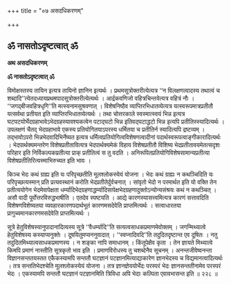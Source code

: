 +++
title = "०७ असदधिकरणम्"

+++


## ॐ नासतोऽदृष्टत्वात् ॐ

**अथ असदधिकरणम्**

**ॐ नासतोऽदृष्टत्वात् ॐ**

विमोक्षस्तस्य तायिन इत्यत्र तायिनो ज्ञानिन इत्यर्थः । प्रथमसूत्रोक्तरीत्येत्यत्र ‘‘न विलक्षणत्वादस्य तथात्वं च शब्दादि’’त्येतदध्यायप्रथमपादसूत्रोक्तरीत्येत्यर्थः । आर्द्रकवणिजो वहित्रचिन्तयेत्यत्र वहित्रं नौः । ‘‘जगद्बीजवहित्रधृगि’’ति मत्स्यनामसुश्रवणात् । विशेषनिष्ठैव व्याप्तिरभिधातव्येत्यत्र यत्स्वरूपमात्रप्रतीतौ यत्सर्वथा प्रतीयत इति व्याप्तिरभिधातव्येत्यर्थः । तथा चोत्तरकाले स्वस्मात्स्वयं भिन्न इत्यत्र घटपटयोर्भेदग्रहाभावेऽभेदग्रहस्यावश्यकत्वेन पटाद्घटो भिन्न इतिवद्घटाद्धटो भिन्न इत्यपि प्रतीतिस्स्यादित्यर्थः । उपलक्षणं चैतद् भेदग्रहाभावे एकस्य प्रतियोगितयाऽपरस्य धर्मितया च प्रतीतिर्न स्यादित्यपि द्रष्टव्यम् । तद्भावोऽपरो भिन्नभेदवादिभिर्नेष्यत इत्यत्र धर्मित्वप्रतियोगित्वविशेषणत्वादीनां पदार्थस्वरूपत्वाङ्गीकारादित्यर्थः । भेदपार्थक्यमन्तरेण विशेषप्रतीतावित्यत्र भेदपार्थक्यमेकं विहाय विशेषप्रतीतौ विशिष्य भेदप्रतीतावयमेतत्सदृशः परिहार इति निर्विकल्पकप्रतीत्या प्राक् प्रतीतित्वं स तु वदति । अनिरूपितप्रतियोगिविशेषसामान्यप्रतीत्या विशेषप्रतीतिरित्यस्माभिरुच्यत इति भावः ।

किञ्च भेदः कथं ग्राह्य इति यः परिपृच्छतीति मूलश्लोकस्येयं योजना । भेदः कथं ग्राह्यः न कथञ्चिदिति यः परिपृच्छत्यस्मान् प्रति प्रत्यवस्थानं करोति भेदप्रतीतेर्दुर्वचनात् । सांवृतो भेदो न परमार्थत इति यो वक्ति तेन प्रतीत्ययोगेन भेदमेवापेक्षता धर्म्यादिभेदग्रहणाद्धर्म्यादिसापेक्षभेदग्रहणादुक्तोऽन्योन्यसंश्रयः कथं न कथञ्चित् । असौ वादी पूर्वोत्तरविरुद्धभाषीति । एतदेव स्पष्टयति । आद्ये कारणस्यासत्त्वमित्यत्र कारणं सत्तावदिति विशेषणविशेष्यतया व्यवहारकारणपदार्थभूतं कारणमसदेवेति प्राप्तमित्यर्थः । सत्वाधारतया प्रागुच्यमानकारणमसदेवेति प्राप्तमित्यर्थः ।

सूत्रे हेतुविशेषस्यानुपादानादित्यस्य सूत्रे ‘‘वैधर्म्यादि’’ति सत्यत्वसाधकप्रमाणमेवोक्तम् । जगन्मिथ्यात्वे हेतुविशेषस्य कस्याप्यनुक्तेः । दूषयितुमप्यननुवादात् । ‘‘स्वप्नादिवदि’’ति तदुदितदृष्टान्त एव दूषितः । नतु तदुदितमिथ्यात्वसाधकप्रमाणस्य । न शङ्का नापि समाधानम् । किंतूपेक्षैव कृता । तेन ज्ञायते मिथ्यात्वे किमपि प्रमाणं नास्तीति सूत्रकृतो भाव इति । प्रमाणविरोधस्य तु चशब्देनैव सूचनम् । अनन्तजीवेष्वनन्ता विज्ञानसन्ततयस्तत एकैकस्यामपि सन्ततौ घटज्ञानं पटज्ञानमित्याद्याकारेण ज्ञानभेदस्य च विद्यमानत्वादित्यर्थः । तत्र सन्ततिभेदश्चेति मूलश्लोकस्येयं योजना । तत्र ज्ञानज्ञेययोर्भेदः परस्परं भेदः ज्ञानसन्ततीनामेव परस्परं भेदः । एकस्यामपि सन्ततौ घटज्ञानं पटज्ञानमिति त्रिविधा अपि भेदाः कल्पिता एवावभासन्त इति ॥ २२८ ॥

